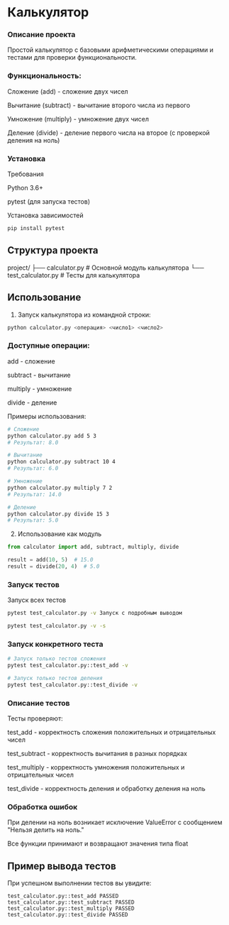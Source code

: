 # Калькулятор
### Описание проекта

Простой калькулятор с базовыми арифметическими операциями и тестами для проверки функциональности.

### Функциональность:

Сложение (add) - сложение двух чисел

Вычитание (subtract) - вычитание второго числа из первого

Умножение (multiply) - умножение двух чисел

Деление (divide) - деление первого числа на второе (с проверкой деления на ноль)

### Установка

Требования

Python 3.6+

pytest (для запуска тестов)

Установка зависимостей
```bash
pip install pytest
```

## Структура проекта

project/
├── calculator.py      # Основной модуль калькулятора
└── test_calculator.py # Тесты для калькулятора


## Использование
1. Запуск калькулятора из командной строки:
```bash
python calculator.py <операция> <число1> <число2>
```

### Доступные операции:

add - сложение

subtract - вычитание

multiply - умножение

divide - деление

Примеры использования:

```bash
# Сложение
python calculator.py add 5 3
# Результат: 8.0

# Вычитание
python calculator.py subtract 10 4
# Результат: 6.0

# Умножение
python calculator.py multiply 7 2
# Результат: 14.0

# Деление
python calculator.py divide 15 3
# Результат: 5.0
```


2. Использование как модуль
```python
from calculator import add, subtract, multiply, divide

result = add(10, 5)  # 15.0
result = divide(20, 4)  # 5.0
```

### Запуск тестов
Запуск всех тестов
```bash
pytest test_calculator.py -v Запуск с подробным выводом
```

```bash
pytest test_calculator.py -v -s
```

### Запуск конкретного теста
``` bash
# Запуск только тестов сложения
pytest test_calculator.py::test_add -v

# Запуск только тестов деления
pytest test_calculator.py::test_divide -v
```

### Описание тестов
Тесты проверяют:

test_add - корректность сложения положительных и отрицательных чисел

test_subtract - корректность вычитания в разных порядках

test_multiply - корректность умножения положительных и отрицательных чисел

test_divide - корректность деления и обработку деления на ноль

### Обработка ошибок
При делении на ноль возникает исключение ValueError с сообщением "Нельзя делить на ноль."

Все функции принимают и возвращают значения типа float

## Пример вывода тестов
При успешном выполнении тестов вы увидите:

```text
test_calculator.py::test_add PASSED
test_calculator.py::test_subtract PASSED
test_calculator.py::test_multiply PASSED
test_calculator.py::test_divide PASSED
```

